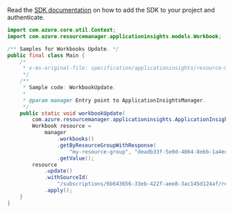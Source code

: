Read the [SDK documentation](https://github.com/Azure/azure-sdk-for-java/blob/azure-resourcemanager-applicationinsights_1.0.0-beta.3/sdk/applicationinsights/azure-resourcemanager-applicationinsights/README.md) on how to add the SDK to your project and authenticate.

```java
import com.azure.core.util.Context;
import com.azure.resourcemanager.applicationinsights.models.Workbook;

/** Samples for Workbooks Update. */
public final class Main {
    /*
     * x-ms-original-file: specification/applicationinsights/resource-manager/Microsoft.Insights/stable/2021-08-01/examples/WorkbookUpdate.json
     */
    /**
     * Sample code: WorkbookUpdate.
     *
     * @param manager Entry point to ApplicationInsightsManager.
     */
    public static void workbookUpdate(
        com.azure.resourcemanager.applicationinsights.ApplicationInsightsManager manager) {
        Workbook resource =
            manager
                .workbooks()
                .getByResourceGroupWithResponse(
                    "my-resource-group", "deadb33f-5e0d-4064-8ebb-1a4ed0313eb2", Context.NONE)
                .getValue();
        resource
            .update()
            .withSourceId(
                "/subscriptions/6b643656-33eb-422f-aee8-3ac145d124af/resourceGroups/Default-Web-WestUS/providers/Microsoft.Web/sites/MyTestApp-CodeLens1")
            .apply();
    }
}
```
